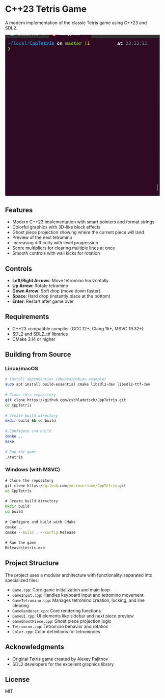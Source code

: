# C++23 Tetris Game

A modern implementation of the classic Tetris game using C++23 and SDL2.

![Tetris Screenshot](resources/Tetris.gif)

## Features

- Modern C++23 implementation with smart pointers and format strings
- Colorful graphics with 3D-like block effects
- Ghost piece projection showing where the current piece will land
- Preview of the next tetromino
- Increasing difficulty with level progression
- Score multipliers for clearing multiple lines at once
- Smooth controls with wall kicks for rotation

## Controls

- **Left/Right Arrows**: Move tetromino horizontally
- **Up Arrow**: Rotate tetromino
- **Down Arrow**: Soft drop (move down faster)
- **Space**: Hard drop (instantly place at the bottom)
- **Enter**: Restart after game over

## Requirements

- C++23 compatible compiler (GCC 12+, Clang 15+, MSVC 19.32+)
- SDL2 and SDL2\_ttf libraries
- CMake 3.14 or higher

## Building from Source

### Linux/macOS

```bash
# Install dependencies (Ubuntu/Debian example)
sudo apt install build-essential cmake libsdl2-dev libsdl2-ttf-dev

# Clone this repository
git clone https://github.com/cschladetsch/CppTetris.git
cd CppTetris

# Create build directory
mkdir build && cd build

# Configure and build
cmake ..
make

# Run the game
./tetris
```

### Windows (with MSVC)

```cmd
# Clone the repository
git clone https://github.com/yourusername/CppTetris.git
cd CppTetris

# Create build directory
mkdir build
cd build

# Configure and build with CMake
cmake ..
cmake --build . --config Release

# Run the game
Release\tetris.exe
```

## Project Structure

The project uses a modular architecture with functionality separated into specialized files:

- `Game.cpp`: Core game initialization and main loop
- `GameInput.cpp`: Handles keyboard input and tetromino movement
- `GameTetromino.cpp`: Manages tetromino creation, locking, and line clearing
- `GameRenderer.cpp`: Core rendering functions
- `GameUI.cpp`: UI elements like sidebar and next piece preview
- `GameGhostPiece.cpp`: Ghost piece projection logic
- `Tetromino.cpp`: Tetromino behavior and rotation
- `Color.cpp`: Color definitions for tetrominoes

## Acknowledgments

- Original Tetris game created by Alexey Pajitnov
- SDL2 developers for the excellent graphics library

## License

MIT

